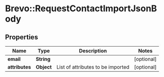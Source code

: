 # Brevo::RequestContactImportJsonBody

## Properties
Name | Type | Description | Notes
------------ | ------------- | ------------- | -------------
**email** | **String** |  | [optional] 
**attributes** | **Object** | List of attributes to be imported | [optional] 


